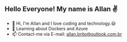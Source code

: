 ## Hello Everyone! My name is Allan ✌

- 🔭 Hi, I'm Allan and I love coding and technology.😃
- 🌱 Learning about Dockers and Azure
- 📫 Contact-me via E-mail: allan.brito@outlook.com.br


